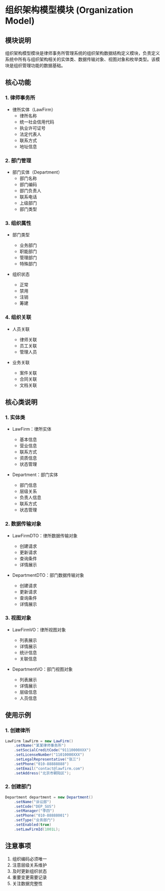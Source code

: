 # 组织架构模型模块 (Organization Model)

## 模块说明
组织架构模型模块是律师事务所管理系统的组织架构数据结构定义模块，负责定义系统中所有与组织架构相关的实体类、数据传输对象、视图对象和枚举类型。该模块是组织管理功能的数据基础。

## 核心功能

### 1. 律师事务所
- 律所实体（LawFirm）
  - 律所名称
  - 统一社会信用代码
  - 执业许可证号
  - 法定代表人
  - 联系方式
  - 地址信息

### 2. 部门管理
- 部门实体（Department）
  - 部门名称
  - 部门编码
  - 部门负责人
  - 联系电话
  - 上级部门
  - 部门类型

### 3. 组织属性
- 部门类型
  - 业务部门
  - 职能部门
  - 管理部门
  - 特殊部门

- 组织状态
  - 正常
  - 禁用
  - 注销
  - 筹建

### 4. 组织关联
- 人员关联
  - 律师关联
  - 员工关联
  - 管理人员

- 业务关联
  - 案件关联
  - 合同关联
  - 文档关联

## 核心类说明

### 1. 实体类
- LawFirm：律所实体
  - 基本信息
  - 营业信息
  - 联系方式
  - 资质信息
  - 状态管理

- Department：部门实体
  - 部门信息
  - 层级关系
  - 负责人信息
  - 联系方式
  - 状态管理

### 2. 数据传输对象
- LawFirmDTO：律所数据传输对象
  - 创建请求
  - 更新请求
  - 查询条件
  - 详情展示

- DepartmentDTO：部门数据传输对象
  - 创建请求
  - 更新请求
  - 查询条件
  - 详情展示

### 3. 视图对象
- LawFirmVO：律所视图对象
  - 列表展示
  - 详情展示
  - 统计信息
  - 关联信息

- DepartmentVO：部门视图对象
  - 列表展示
  - 详情展示
  - 层级信息
  - 人员信息

## 使用示例

### 1. 创建律所
```java
LawFirm lawFirm = new LawFirm()
    .setName("某某律师事务所")
    .setSocialCreditCode("91110000XXX")
    .setLicenseNumber("11010000XXX")
    .setLegalRepresentative("张三")
    .setPhone("010-88888888")
    .setEmail("contact@lawfirm.com")
    .setAddress("北京市朝阳区");
```

### 2. 创建部门
```java
Department department = new Department()
    .setName("诉讼部")
    .setCode("DEP_SUS")
    .setManager("李四")
    .setPhone("010-88888001")
    .setType("业务部门")
    .setEnabled(true)
    .setLawFirmId(1001L);
```

## 注意事项
1. 组织编码必须唯一
2. 注意层级关系维护
3. 及时更新组织状态
4. 重要变更需要记录
5. 关注数据完整性 